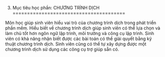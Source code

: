 3. Mục tiêu học phần: CHƯƠNG TRÌNH DỊCH
=======================================

Môn học giúp sinh viên hiểu vai trò của chương trình dịch trong phát
triển phần mềm. Hiểu biết về chương trình dịch giúp sinh viên có thể lựa
chọn và làm chủ tốt hơn ngôn ngữ lập trình, môi trường và công cụ lập
trình. Sinh viên có khả năng nhận biết được các bài toán có thể giải
quyết bằng kỹ thuật chương trình dịch. Sinh viên cũng có thể tự xây dựng
được một chương trình dịch sử dụng các công cụ trợ giúp sẵn có.

